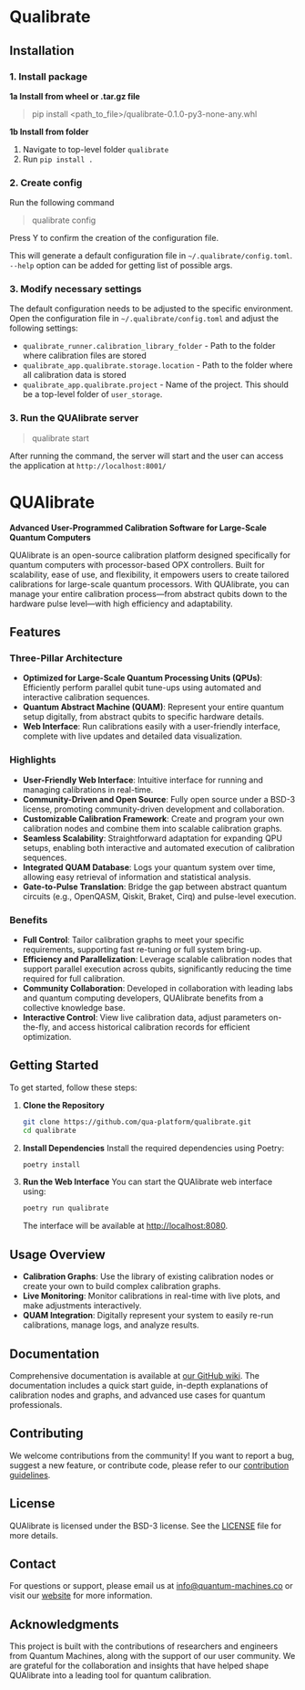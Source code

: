 # Qualibrate

## Installation

### 1. Install package

**1a Install from wheel or .tar.gz file**

> pip install <path_to_file>/qualibrate-0.1.0-py3-none-any.whl

**1b Install from folder**

1. Navigate to top-level folder `qualibrate`
2. Run `pip install .`

### 2. Create config

Run the following command

> qualibrate config

Press Y to confirm the creation of the configuration file.

This will generate a default configuration file
in `~/.qualibrate/config.toml`.  
`--help` option can be added for getting list of possible args.

### 3. Modify necessary settings

The default configuration needs to be adjusted to the specific environment.
Open the configuration file in `~/.qualibrate/config.toml` and adjust the
following settings:

- `qualibrate_runner.calibration_library_folder` - Path to the folder where
  calibration files are stored
- `qualibrate_app.qualibrate.storage.location` - Path to the folder where all
  calibration data is stored
- `qualibrate_app.qualibrate.project` - Name of the project. This should be
  a top-level folder of `user_storage`.

### 3. Run the QUAlibrate server

> qualibrate start

After running the command, the server will start and the user can access the
application at `http://localhost:8001/`



# QUAlibrate

**Advanced User-Programmed Calibration Software for Large-Scale Quantum Computers**

QUAlibrate is an open-source calibration platform designed specifically for quantum computers with processor-based OPX controllers. Built for scalability, ease of use, and flexibility, it empowers users to create tailored calibrations for large-scale quantum processors. With QUAlibrate, you can manage your entire calibration process—from abstract qubits down to the hardware pulse level—with high efficiency and adaptability.

## Features

### Three-Pillar Architecture
- **Optimized for Large-Scale Quantum Processing Units (QPUs)**: Efficiently perform parallel qubit tune-ups using automated and interactive calibration sequences.
- **Quantum Abstract Machine (QUAM)**: Represent your entire quantum setup digitally, from abstract qubits to specific hardware details.
- **Web Interface**: Run calibrations easily with a user-friendly interface, complete with live updates and detailed data visualization.

### Highlights
- **User-Friendly Web Interface**: Intuitive interface for running and managing calibrations in real-time.
- **Community-Driven and Open Source**: Fully open source under a BSD-3 license, promoting community-driven development and collaboration.
- **Customizable Calibration Framework**: Create and program your own calibration nodes and combine them into scalable calibration graphs.
- **Seamless Scalability**: Straightforward adaptation for expanding QPU setups, enabling both interactive and automated execution of calibration sequences.
- **Integrated QUAM Database**: Logs your quantum system over time, allowing easy retrieval of information and statistical analysis.
- **Gate-to-Pulse Translation**: Bridge the gap between abstract quantum circuits (e.g., OpenQASM, Qiskit, Braket, Cirq) and pulse-level execution.

### Benefits
- **Full Control**: Tailor calibration graphs to meet your specific requirements, supporting fast re-tuning or full system bring-up.
- **Efficiency and Parallelization**: Leverage scalable calibration nodes that support parallel execution across qubits, significantly reducing the time required for full calibration.
- **Community Collaboration**: Developed in collaboration with leading labs and quantum computing developers, QUAlibrate benefits from a collective knowledge base.
- **Interactive Control**: View live calibration data, adjust parameters on-the-fly, and access historical calibration records for efficient optimization.

## Getting Started

To get started, follow these steps:

1. **Clone the Repository**
   ```bash
   git clone https://github.com/qua-platform/qualibrate.git
   cd qualibrate
   ```
2. **Install Dependencies**
   Install the required dependencies using Poetry:
   ```bash
   poetry install
   ```
3. **Run the Web Interface**
   You can start the QUAlibrate web interface using:
   ```bash
   poetry run qualibrate
   ```
   The interface will be available at [http://localhost:8080](http://localhost:8080).

## Usage Overview

- **Calibration Graphs**: Use the library of existing calibration nodes or create your own to build complex calibration graphs.
- **Live Monitoring**: Monitor calibrations in real-time with live plots, and make adjustments interactively.
- **QUAM Integration**: Digitally represent your system to easily re-run calibrations, manage logs, and analyze results.

## Documentation

Comprehensive documentation is available at [our GitHub wiki](https://github.com/qua-platform/qualibrate/wiki). The documentation includes a quick start guide, in-depth explanations of calibration nodes and graphs, and advanced use cases for quantum professionals.

## Contributing

We welcome contributions from the community! If you want to report a bug, suggest a new feature, or contribute code, please refer to our [contribution guidelines](https://github.com/qua-platform/qualibrate/blob/main/CONTRIBUTING.md).

## License

QUAlibrate is licensed under the BSD-3 license. See the [LICENSE](https://github.com/qua-platform/qualibrate/blob/main/LICENSE) file for more details.

## Contact

For questions or support, please email us at [info@quantum-machines.co](mailto:info@quantum-machines.co) or visit our [website](https://www.quantum-machines.co) for more information.

## Acknowledgments

This project is built with the contributions of researchers and engineers from Quantum Machines, along with the support of our user community. We are grateful for the collaboration and insights that have helped shape QUAlibrate into a leading tool for quantum calibration.

